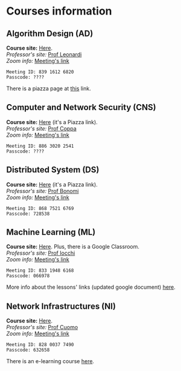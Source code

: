 # Courses information

## Algorithm Design (AD)
**Course site:** [Here](https://sites.google.com/a/uniroma1.it/stefanoleonardi-eng/didattica/algorithm-desogn-2020-2021). \
*Professor's site:* [Prof Leonardi](https://sites.google.com/a/uniroma1.it/stefanoleonardi-eng/) \
*Zoom info:* [Meeting's link](https://uniroma1.zoom.us/j/83916126820?pwd=UXY0c0VZZGoyUk9zSVNSQnRWWVBTQT09)

```
Meeting ID: 839 1612 6820
Passcode: ????
```
There is a piazza page at [this](https://piazza.com/uniroma1.it/fall2020/ad20202021) link.

## Computer and Network Security (CNS)
**Course site:** [Here](https://piazza.com/uniroma1.it/fall2020/cns/info) (it's a Piazza link). \
*Professor's site:* [Prof Coppa](https://ecoppa.github.io/) \
*Zoom info:* [Meeting's link](https://uniroma1.zoom.us/j/88630202541?pwd=eVgxT3pORGFTQjBvUXpxVGViTUd1QT09)

```
Meeting ID: 886 3020 2541
Passcode: ????
```

## Distributed System (DS)
**Course site:** [Here](https://piazza.com/uniroma1.it/fall2020/1044419/info) (it's a Piazza link). \
*Professor's site:* [Prof Bonomi](https://bonomi.diag.uniroma1.it/) \
*Zoom info:* [Meeting's link](https://uniroma1.zoom.us/j/86875216769?pwd=d2tzRkUrSE1ob1hlUjMwa0NsT1BlQT09)

```
Meeting ID: 868 7521 6769
Passcode: 728538
```
## Machine Learning (ML)
**Course site:** [Here](https://sites.google.com/diag.uniroma1.it/machine-learning). Plus, there is a Google Classroom. \
*Professor's site:* [Prof Iocchi](https://sites.google.com/a/dis.uniroma1.it/iocchi/home) \
*Zoom info:* [Meeting's link](https://uniroma1.zoom.us/j/83319486168?pwd=cUxmK1phRzhoWTIvellXdDhuSVV3UT09)

```
Meeting ID: 833 1948 6168
Passcode: 066978
```
More info about the lessons' links (updated google document) [here](https://docs.google.com/document/d/1etU5_Gu3_bxWv8zLEblufs1Ar8hGls8mSlS1mjQe3D8/edit?usp=sharing).

## Network Infrastructures (NI)
**Course site:** [Here](http://francescacuomo.site.uniroma1.it/didattica/network-infrastructures-20-21). \
*Professor's site:* [Prof Cuomo](http://francescacuomo.site.uniroma1.it/home) \
*Zoom info:* [Meeting's link](https://uniroma1.zoom.us/j/82800377490?pwd=ZTc2WG5vdGdrbDNoTVhIeDh0L2krdz09)

```
Meeting ID: 828 0037 7490
Passcode: 632658
```
There is an e-learning course [here](https://elearning.uniroma1.it/course/view.php?id=11878).

<!---
Template:
## Algorithm Design (AD)
**Course site:** [Here](). \
*Professor's site:* [Prof]() \
*Zoom info:* [Meeting's link]()

```
Meeting ID: 
Passcode: 
```
-->